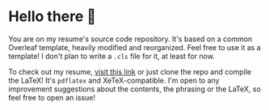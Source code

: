 # Hello there 👋

You are on my resume's source code repository. It's based on a common Overleaf template, heavily modified and reorganized. Feel free to use it as a template! I don't plan to write a `.cls` file for it, at least for now.

To check out my resume, [visit this link](https://nightly.link/maloleroy/Resume/workflows/dxjoke-tectonic-docker/main/main.zip) or just clone the repo and compile the LaTeX! It's `pdflatex` and XeTeX-compatible. I'm open to any improvement suggestions about the contents, the phrasing or the LaTeX, so feel free to open an issue!